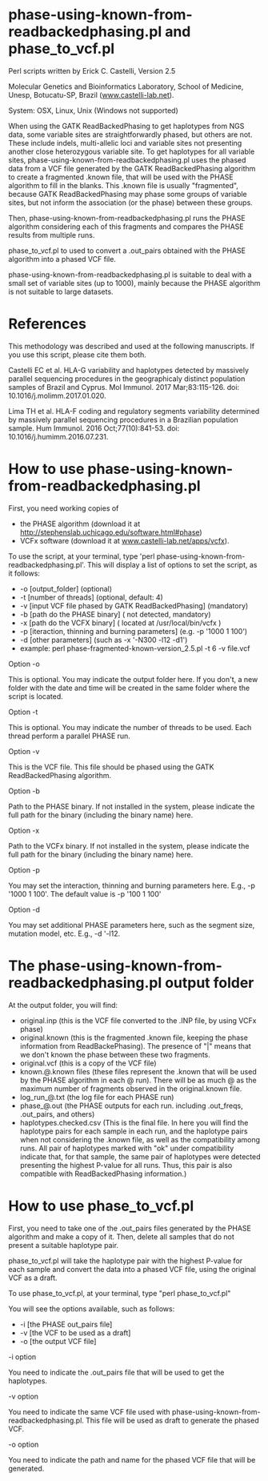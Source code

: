 # phase-using-known-from-readbackedphasing.pl and phase_to_vcf.pl
Perl scripts written by Erick C. Castelli, Version 2.5

Molecular Genetics and Bioinformatics Laboratory, School of Medicine, Unesp, Botucatu-SP, Brazil (www.castelli-lab.net). 

System: OSX, Linux, Unix (Windows not supported)

When using the GATK ReadBackedPhasing to get haplotypes from NGS data, some variable sites are straightforwardly phased, but others are not. These include indels, multi-allelic loci and variable sites not presenting another close heterozygous variable site. To get haplotypes for all variable sites, phase-using-known-from-readbackedphasing.pl uses the phased data from a VCF file generated by the GATK ReadBackedPhasing algorithm to create a fragmented .known file, that will be used with the PHASE algorithm to fill in the blanks. This .known file is usually "fragmented", because GATK ReadBackedPhasing may phase some groups of variable sites, but not inform the association (or the phase) between these groups.

Then, phase-using-known-from-readbackedphasing.pl runs the PHASE algorithm considering each of this fragments and compares the PHASE results from multiple runs.

phase_to_vcf.pl to used to convert a .out_pairs obtained with the PHASE algorithm into a phased VCF file.

phase-using-known-from-readbackedphasing.pl is suitable to deal with a small set of variable sites (up to 1000), mainly because the PHASE algorithm is not suitable to large datasets. 

# References

This methodology was described and used at the following manuscripts. If you use this script, please cite them both.

Castelli EC et al. HLA-G variability and haplotypes detected by massively parallel sequencing procedures in the geographicaly distinct population samples of Brazil and Cyprus. Mol Immunol. 2017 Mar;83:115-126. doi: 10.1016/j.molimm.2017.01.020. 

Lima TH et al. HLA-F coding and regulatory segments variability determined by massively parallel sequencing procedures in a Brazilian population sample. Hum Immunol. 2016 Oct;77(10):841-53. doi: 10.1016/j.humimm.2016.07.231. 

# How to use phase-using-known-from-readbackedphasing.pl

First, you need working copies of 
- the PHASE algorithm (download it at http://stephenslab.uchicago.edu/software.html#phase) 
- VCFx software (download it at www.castelli-lab.net/apps/vcfx).

To use the script, at your terminal, type 'perl phase-using-known-from-readbackedphasing.pl'. This will display a list of options to set the script, as it follows:

- -o [output_folder] (optional)
- -t [number of threads] (optional, default: 4)
- -v [input VCF file phased by GATK ReadBackedPhasing] (mandatory)
- -b [path do the PHASE binary] ( not detected, mandatory)
- -x [path do the VCFX binary] ( located at /usr/local/bin/vcfx )
- -p [iteraction, thinning and burning parameters] (e.g. -p '1000 1 100')
- -d [other parameters] (such as -x '-N300 -l12 -d1')
- example: perl phase-fragmented-known-version_2.5.pl -t 6 -v file.vcf 

Option -o

This is optional. You may indicate the output folder here. If you don't, a new folder with the date and time will be created in the same folder where the script is located.

Option -t

This is optional. You may indicate the number of threads to be used. Each thread perform a parallel PHASE run.

Option -v

This is the VCF file. This file should be phased using the GATK ReadBackedPhasing algorithm.

Option -b

Path to the PHASE binary. If not installed in the system, please indicate the full path for the binary (including the binary name) here.

Option -x

Path to the VCFx binary. If not installed in the system, please indicate the full path for the binary (including the binary name) here.

Option -p

You may set the interaction, thinning and burning parameters here. E.g., -p '1000 1 100'. The default value is -p '100 1 100'

Option -d

You may set additional PHASE parameters here, such as the segment size, mutation model, etc. E.g., -d '-l12. 


# The phase-using-known-from-readbackedphasing.pl output folder

At the output folder, you will find:
- original.inp (this is the VCF file converted to the .INP file, by using VCFx phase)
- original.known (this is the fragmented .known file, keeping the phase information from ReadBackePhasing). The presence of "|" means that we don't known the phase between these two fragments.
- original.vcf (this is a copy of the VCF file)
- known.@.known files (these files represent the .known that will be used by the PHASE algorithm in each @ run). There will be as much @ as the maximum number of fragments observed in the original.known file.
- log_run_@.txt (the log file for each PHASE run)
- phase_@.out (the PHASE outputs for each run. including .out_freqs, .out_pairs, and others)
- haplotypes.checked.csv (This is the final file. In here you will find the haplotype pairs for each sample in each run, and the haplotype pairs when not considering the .known file, as well as the compatibility among runs. All pair of haplotypes marked with "ok" under compatibility indicate that, for that sample, the same pair of haplotypes were detected presenting the highest P-value for all runs. Thus, this pair is also compatible with ReadBackedPhasing information.)

# How to use phase_to_vcf.pl

First, you need to take one of the .out_pairs files generated by the PHASE algorithm and make a copy of it. Then, delete all samples that do not present a suitable haplotype pair.

phase_to_vcf.pl will take the haplotype pair with the highest P-value for each sample and convert the data into a phased VCF file, using the original VCF as a draft.

To use phase_to_vcf.pl, at your terminal, type "perl phase_to_vcf.pl"

You will see the options available, such as follows:

- -i [the PHASE out_pairs file]
- -v [the VCF to be used as a draft]
- -o [the output VCF file]

-i option

You need to indicate the .out_pairs file that will be used to get the haplotypes.

-v option

You need to indicate the same VCF file used with phase-using-known-from-readbackedphasing.pl. This file will be used as draft to generate the phased VCF.

-o option

You need to indicate the path and name for the phased VCF file that will be generated.
